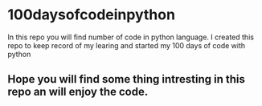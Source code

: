 # 100daysofcodeinpython

In this repo you will find number of code in python language.
I created this repo to keep record of my learing and started my 100 days of code with python

## Hope you will find some thing intresting in this repo an will enjoy the code.
